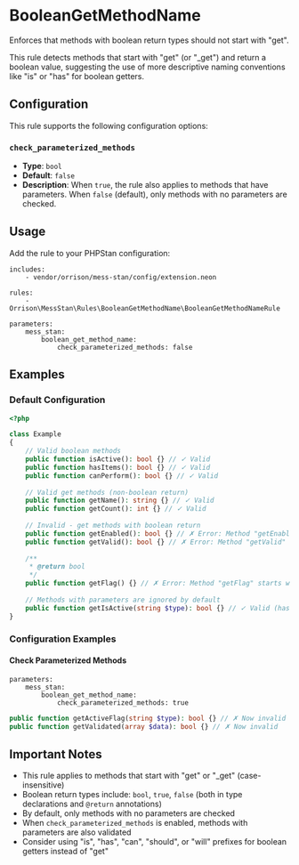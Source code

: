 # BooleanGetMethodName

Enforces that methods with boolean return types should not start with "get".

This rule detects methods that start with "get" (or "_get") and return a boolean value, suggesting the use of more descriptive naming conventions like "is" or "has" for boolean getters.

## Configuration

This rule supports the following configuration options:

### `check_parameterized_methods`
- **Type**: `bool`
- **Default**: `false`
- **Description**: When `true`, the rule also applies to methods that have parameters. When `false` (default), only methods with no parameters are checked.

## Usage

Add the rule to your PHPStan configuration:

```neon
includes:
    - vendor/orrison/mess-stan/config/extension.neon

rules:
    - Orrison\MessStan\Rules\BooleanGetMethodName\BooleanGetMethodNameRule

parameters:
    mess_stan:
        boolean_get_method_name:
            check_parameterized_methods: false
```

## Examples

### Default Configuration

```php
<?php

class Example
{
    // Valid boolean methods
    public function isActive(): bool {} // ✓ Valid
    public function hasItems(): bool {} // ✓ Valid
    public function canPerform(): bool {} // ✓ Valid
    
    // Valid get methods (non-boolean return)
    public function getName(): string {} // ✓ Valid
    public function getCount(): int {} // ✓ Valid
    
    // Invalid - get methods with boolean return
    public function getEnabled(): bool {} // ✗ Error: Method "getEnabled" starts with "get" and returns boolean, consider using "is" or "has" instead.
    public function getValid(): bool {} // ✗ Error: Method "getValid" starts with "get" and returns boolean, consider using "is" or "has" instead.
    
    /**
     * @return bool
     */
    public function getFlag() {} // ✗ Error: Method "getFlag" starts with "get" and returns boolean, consider using "is" or "has" instead.
    
    // Methods with parameters are ignored by default
    public function getIsActive(string $type): bool {} // ✓ Valid (has parameters)
}
```

### Configuration Examples

#### Check Parameterized Methods

```neon
parameters:
    mess_stan:
        boolean_get_method_name:
            check_parameterized_methods: true
```

```php
public function getActiveFlag(string $type): bool {} // ✗ Now invalid
public function getValidated(array $data): bool {} // ✗ Now invalid
```

## Important Notes

- This rule applies to methods that start with "get" or "_get" (case-insensitive)
- Boolean return types include: `bool`, `true`, `false` (both in type declarations and `@return` annotations)
- By default, only methods with no parameters are checked
- When `check_parameterized_methods` is enabled, methods with parameters are also validated
- Consider using "is", "has", "can", "should", or "will" prefixes for boolean getters instead of "get"

